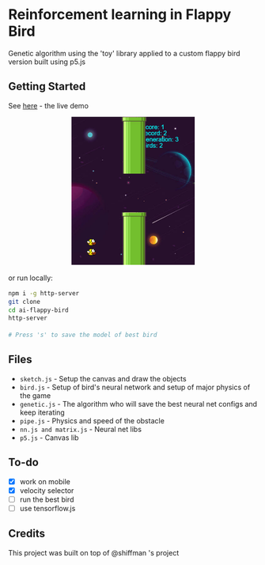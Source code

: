 # Reinforcement learning in Flappy Bird

Genetic algorithm using the 'toy' library applied to a custom flappy bird version built using p5.js

## Getting Started

See [here](https://draichi.github.io/ai-flappy-bird/index.html) - the live demo

<div style="text-align:center">
<img src=screenshot.png height=300px>
</div>

or run locally:

```sh
npm i -g http-server
git clone
cd ai-flappy-bird
http-server

# Press 's' to save the model of best bird
```

## Files

- `sketch.js` - Setup the canvas and draw the objects
- `bird.js` - Setup of bird's neural network and setup of major physics of the game
- `genetic.js` - The algorithm who will save the best neural net configs and keep iterating
- `pipe.js` - Physics and speed of the obstacle
- `nn.js and matrix.js` - Neural net libs
- `p5.js` - Canvas lib

## To-do

- [x] work on mobile
- [x] velocity selector
- [ ] run the best bird
- [ ] use tensorflow.js

## Credits

This project was built on top of @shiffman 's project